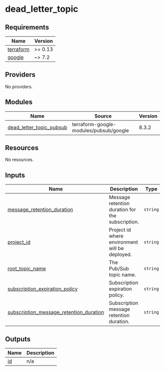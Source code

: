 # dead_letter_topic

<!-- BEGIN_TF_DOCS -->
## Requirements

| Name | Version |
|------|---------|
| <a name="requirement_terraform"></a> [terraform](#requirement\_terraform) | >= 0.13 |
| <a name="requirement_google"></a> [google](#requirement\_google) | ~> 7.2 |

## Providers

No providers.

## Modules

| Name | Source | Version |
|------|--------|---------|
| <a name="module_dead_letter_topic_pubsub"></a> [dead\_letter\_topic\_pubsub](#module\_dead\_letter\_topic\_pubsub) | terraform-google-modules/pubsub/google | 8.3.2 |

## Resources

No resources.

## Inputs

| Name | Description | Type | Default | Required |
|------|-------------|------|---------|:--------:|
| <a name="input_message_retention_duration"></a> [message\_retention\_duration](#input\_message\_retention\_duration) | Message retention duration for the subscription. | `string` | n/a | yes |
| <a name="input_project_id"></a> [project\_id](#input\_project\_id) | Project id where environment will be deployed. | `string` | n/a | yes |
| <a name="input_root_topic_name"></a> [root\_topic\_name](#input\_root\_topic\_name) | The Pub/Sub topic name. | `string` | n/a | yes |
| <a name="input_subscription_expiration_policy"></a> [subscription\_expiration\_policy](#input\_subscription\_expiration\_policy) | Subscription expiration policy. | `string` | n/a | yes |
| <a name="input_subscription_message_retention_duration"></a> [subscription\_message\_retention\_duration](#input\_subscription\_message\_retention\_duration) | Subscription message retention duration. | `string` | n/a | yes |

## Outputs

| Name | Description |
|------|-------------|
| <a name="output_id"></a> [id](#output\_id) | n/a |
<!-- END_TF_DOCS -->
